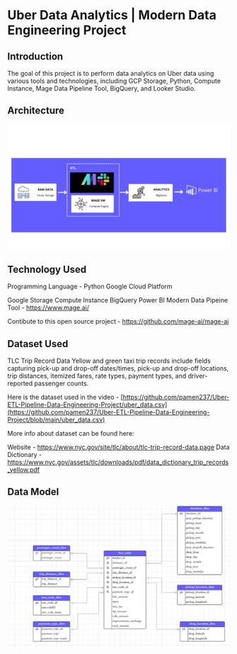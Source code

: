 # Uber Data Analytics | Modern Data Engineering Project

## Introduction

The goal of this project is to perform data analytics on Uber data using various tools and technologies, including GCP Storage, Python, Compute Instance, Mage Data Pipeline Tool, BigQuery, and Looker Studio.

## Architecture
![Process Preview](Process.png)  

## Technology Used
Programming Language - Python
Google Cloud Platform

Google Storage
Compute Instance
BigQuery
Power BI
Modern Data Pipeine Tool - https://www.mage.ai/

Contibute to this open source project - https://github.com/mage-ai/mage-ai

## Dataset Used
TLC Trip Record Data Yellow and green taxi trip records include fields capturing pick-up and drop-off dates/times, pick-up and drop-off locations, trip distances, itemized fares, rate types, payment types, and driver-reported passenger counts.

Here is the dataset used in the video - [https://github.com/pamen237/Uber-ETL-Pipeline-Data-Engineering-Project/uber_data.csv](https://github.com/pamen237/Uber-ETL-Pipeline-Data-Engineering-Project/blob/main/uber_data.csv)

More info about dataset can be found here:

Website - https://www.nyc.gov/site/tlc/about/tlc-trip-record-data.page
Data Dictionary - https://www.nyc.gov/assets/tlc/downloads/pdf/data_dictionary_trip_records_yellow.pdf

## Data Model
![Data_Model Preview](Data_Model.png)  


